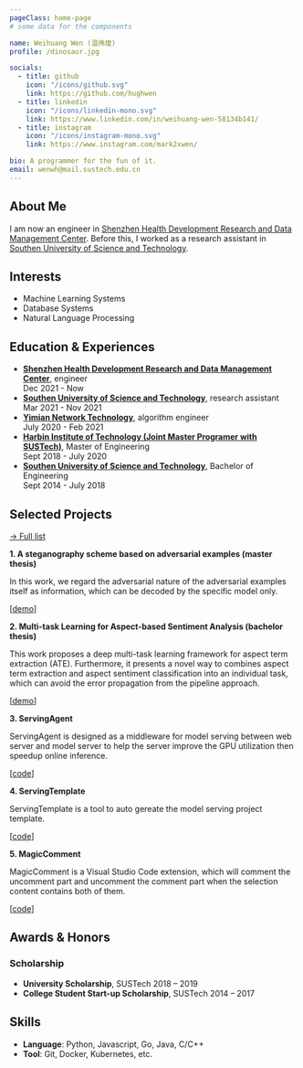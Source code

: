 ```yaml
---
pageClass: home-page
# some data for the components

name: Weihuang Wen (温伟煌)
profile: /dinosaur.jpg

socials:
  - title: github
    icon: "/icons/github.svg"
    link: https://github.com/hughwen
  - title: linkedin
    icon: "/icons/linkedin-mono.svg"
    link: https://www.linkedin.com/in/weihuang-wen-58134b141/
  - title: instagram
    icon: "/icons/instagram-mono.svg"
    link: https://www.instagram.com/mark2xwen/

bio: A programmer for the fun of it.
email: wenwh@mail.sustech.edu.cn
---
```


<ProfileSection :frontmatter="$page.frontmatter" />

## About Me

I am now an engineer in [Shenzhen Health Development Research and Data Management Center](http://wjw.sz.gov.cn/jyzx/).
Before this, I worked as a research assistant in [Southen University of Science and Technology](https://sustech.edu.cn/).

## Interests

- Machine Learning Systems
- Database Systems
- Natural Language Processing

## Education & Experiences

- [**Shenzhen Health Development Research and Data Management Center**](http://wjw.sz.gov.cn/jyzx/), engineer<br/>
Dec 2021 - Now
- [**Southen University of Science and Technology**](https://sustech.edu.cn/), research assistant<br/>
Mar 2021 - Nov 2021
- [**Yimian Network Technology**](https://www.yimian.com.cn/), algorithm engineer<br/>
July 2020 - Feb 2021
- [**Harbin Institute of Technology (Joint Master Programer with SUSTech)**](https://www.hit.edu.cn/), Master of Engineering<br/>
Sept 2018 - July 2020
- [**Southen University of Science and Technology**](https://sustech.edu.cn/), Bachelor of Engineering<br/>
Sept 2014 - July 2018

## Selected Projects

[→ Full list](/projects/)

<ProjectCard hideBorder=true>

  **1. A steganography scheme based on adversarial examples (master thesis)**

  In this work, we regard the adversarial nature of the adversarial
  examples itself as information, which can be decoded by the specific model only.

  [[demo](https://youtu.be/tQftH1gJRzA)]

</ProjectCard>

<ProjectCard hideBorder=true>

  **2. Multi-task Learning for Aspect-based Sentiment Analysis (bachelor thesis)**

  This work proposes a deep multi-task learning framework for aspect term extraction (ATE). Furthermore, it presents a novel way to combines aspect term extraction and aspect sentiment classification into an individual task, which can avoid the error propagation from the pipeline approach.

  [[demo](https://youtu.be/Ei56KQ2As-8)]

</ProjectCard>

<ProjectCard hideBorder=true>

  **3. ServingAgent**

  ServingAgent is designed as a middleware for model serving between web server and model server to help the server improve the GPU utilization then speedup online inference. 
  
  [[code](https://github.com/HughWen/ServingAgent)]

</ProjectCard>

<ProjectCard hideBorder=true>

  **4. ServingTemplate**
  
  ServingTemplate is a tool to auto gereate the model serving project template.

  [[code](https://github.com/HughWen/ServingTemplate)]

</ProjectCard>

<ProjectCard hideBorder=true>

  **5. MagicComment**
  
  MagicComment is a Visual Studio Code extension, which will comment the uncomment part and uncomment the comment part when the selection content contains both of them.

  [[code](https://github.com/HughWen/magic-comment)]

</ProjectCard>

## Awards & Honors

### Scholarship

- **University Scholarship**, SUSTech 2018 – 2019
- **College Student Start-up Scholarship**, SUSTech 2014 – 2017

## Skills

- **Language**: Python, Javascript, Go, Java, C/C++
- **Tool**: Git, Docker, Kubernetes, etc.

<!-- Custom style for this page -->

<style lang="stylus">

.theme-container.home-page .page
  font-size 14px
  font-family "lucida grande", "lucida sans unicode", lucida, "Helvetica Neue", Helvetica, Arial, sans-serif;
  p
    margin 0 0 0.5rem
  p, ul, ol
    line-height normal
  a
    font-weight normal
  .theme-default-content:not(.custom) > h2
    margin-bottom 0.5rem
  .theme-default-content:not(.custom) > h2:first-child + p
    margin-top 0.5rem
  .theme-default-content:not(.custom) > h3
    padding-top 4rem

  /* Override */
  .md-card
    margin-top 0.5em
    .card-image
      padding 0.2rem
      img
        max-width 120px
        max-height 120px
    .card-content p
      -webkit-margin-after 0.2em

@media (max-width: 419px)
  .theme-container.home-page .page
    p, ul, ol
      line-height 1.5

    .md-card
      .card-image
        img 
          width 100%
          max-width 400px

</style>
